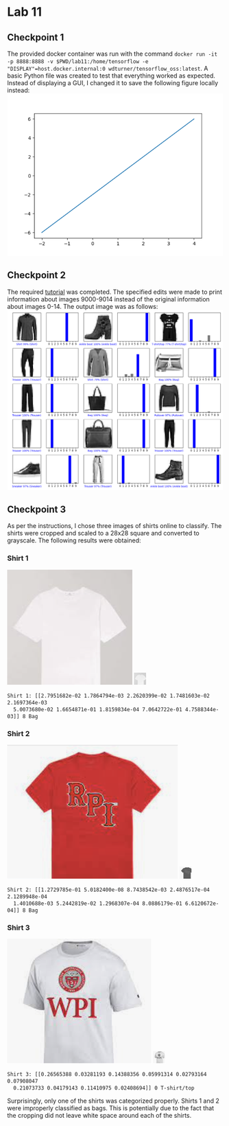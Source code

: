 # Lab 11

## Checkpoint 1

The provided docker container was run with the command `docker run -it -p 8888:8888 -v $PWD/lab11:/home/tensorflow -e "DISPLAY"=host.docker.internal:0 wdturner/tensorflow_oss:latest`.  A basic Python file was created to test that everything worked as expected.  Instead of displaying a GUI, I changed it to save the following figure locally instead:
![Tensorflow works](checkpoint-1.png)

## Checkpoint 2

The required [tutorial](https://www.tensorflow.org/tutorials/keras/classification) was completed.  The specified edits were made to print information about images 9000-9014 instead of the original information about images 0-14.  The output image was as follows:
![Info about a few images](checkpoint-2.png)

## Checkpoint 3

As per the instructions, I chose three images of shirts online to classify.  The shirts were cropped and scaled to a 28x28 square and converted to grayscale.  The following results were obtained:

### Shirt 1

![shirt 1](shirt-1.png)
![mini shirt 1](shirt-1-grayscale-mini.png)
```
Shirt 1: [[2.7951682e-02 1.7864794e-03 2.2620399e-02 1.7481603e-02 2.1697364e-03
  5.0073680e-02 1.6654871e-01 1.8159834e-04 7.0642722e-01 4.7588344e-03]] 8 Bag
```

### Shirt 2

![shirt 2](shirt-2.png)
![mini shirt 2](shirt-2-grayscale-mini.png)
```
Shirt 2: [[1.2729785e-01 5.0182400e-08 8.7438542e-03 2.4876517e-04 2.1289948e-04
  1.4010688e-03 5.2442819e-02 1.2968307e-04 8.0886179e-01 6.6120672e-04]] 8 Bag
```

### Shirt 3

![shirt 3](shirt-3.png)
![mini shirt 3](shirt-3-grayscale-mini.png)
```
Shirt 3: [[0.26565388 0.03281193 0.14388356 0.05991314 0.02793164 0.07908047
  0.21073733 0.04179143 0.11410975 0.02408694]] 0 T-shirt/top
```

Surprisingly, only one of the shirts was categorized properly.  Shirts 1 and 2 were improperly classified as bags.  This is potentially due to the fact that the cropping did not leave white space around each of the shirts.